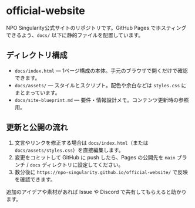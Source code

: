 # official-website

NPO Singularity公式サイトのリポジトリです。GitHub Pages でホスティングできるよう、`docs/` 以下に静的ファイルを配置しています。

## ディレクトリ構成
- `docs/index.html` — 1ページ構成の本体。手元のブラウザで開くだけで確認できます。
- `docs/assets/` — スタイルとスクリプト。配色や余白などは `styles.css` にまとまっています。
- `docs/site-blueprint.md` — 要件・情報設計メモ。コンテンツ更新時の参照用。

## 更新と公開の流れ
1. 文言やリンクを修正する場合は `docs/index.html`（または `docs/assets/styles.css`）を直接編集します。
2. 変更をコミットして GitHub に push したら、Pages の公開先を `main` ブランチ / `docs` ディレクトリに設定してください。
3. 数分後に `https://npo-singularity.github.io/official-website/` で反映を確認できます。

追加のアイデアや素材があれば Issue や Discord で共有してもらえると助かります。

